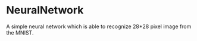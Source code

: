 # NeuralNetwork
A simple neural network which is able to recognize 28*28 pixel image from the MNIST.
